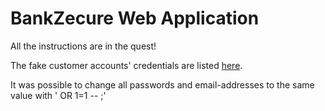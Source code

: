 # BankZecure Web Application

All the instructions are in the quest!

The fake customer accounts' credentials are listed [here](https://github.com/WildCodeSchool/quest-springboot-sql-injection/blob/master/FakeAccountsCredentials.md).

It was possible to change all passwords and email-addresses to the same value with ' OR 1=1 -- ;' 
